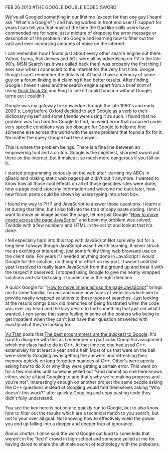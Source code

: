 FEB 26 2013
#THE GOOGLE DOUBLE EDGED SWORD

We've all Googled something in our lifetime (except for that one guy I heard ask "What's a Google?") and having worked in front end user IT support for years I can tell you that most of the time the God like skills users have commended me for were just a mixture of dropping the error message or description of the problem into Google and learning how to filter out the vast and ever increasing amounts of noise on the internet.

I can remember how I found just about every other search engine out there: Yahoo, Lycos, Ask Jeeves and AOL were all by advertising on TV in the late 90's, MSN Search (as it was called back then) was probably the first thing I ever saw when I connected to the internet for the very first time. Google though I can't remember the details of. At best I have a memory of some guy on a forum linking to it claiming it had better results. After finding Google I haven't used another search engine apart from a brief stint of using [Duck Duck Go](https://duckduckgo.com/) and Bing to see if I could function without Google; turns out I couldn't.

Google was my gateway to knowledge through the late 1990's and early 2000's. Long before [Oxford decided to add Google as a verb](http://googlesystem.blogspot.com/2006/07/google-is-officially-english-word.html) to their dictionary myself and some friends were using it as such. I found that no problem was too hard for Google to find, no weird error that occurred under very specific conditions was too obscure for Google to help me find someone else across the world with the same problem that found a fix for it. No matter the query Google had the answer.

This is where the problem beings. There is a fine line between an empowering tool and a crutch. Google is the mightiest, sharpest sword out there on the internet, but it makes it so much more dangerous if you fall on it.

I started programming seriously on the web after learning my ABCs in qBasic and making static web pages just didn't cut it anymore. I wanted to know how all those cool effects on all of those geocities sites were done, how a page could store my information and welcome me back later, how new forum posts could be shown by users typing into a text box.

I found my way to PHP and JavaScript to answer those questions. I learnt a lot during that time, but I also fell into the trap of copy paste coding. Hmm I want to move an image across the page, let me just Google "[How to move image across the page JavaScript](https://www.google.com/search?oq=How+to+move+image+across+the+page+JavaScript&q=How+to+move+image+across+the+page+JavaScript)" and boom my problem was solved. Twiddle with a few numbers and HTML in the script and look at that it's done.

I fell especially hard into this trap with JavaScript.Not sure why but for a long time I always though JavaScript wasn't worth learning, it never struck me as exciting or interesting, just some funky thing web browsers use on the client side. For years if I needed anything done in JavaScript I would Google for the solution, no thought or effort on my part. It wasn't until last year I resolved to really learn JavaScript from the ground up and treat it with the respect it deserved. I stopped using Google to give me neatly wrapped solutions and started using it to point me in the right direction.

A quick Google for "[How to move image across the page JavaScript](https://www.google.com/search?oq=How+to+move+image+across+the+page+JavaScript&q=How+to+move+image+across+the+page+JavaScript)" brings me to some familiar forums and some new faces of websites which aim to provide neatly wrapped solutions to these types of searches. Just looking at the results brings back old memories of being frustrated when the code was over my head and the lazy desire to find something that just did what I wanted. I can sense that same feeling in some of the posters who being to get impatient when they can't just have their question answered with exactly what they're looking for.

[Vu Tran](https://twitter.com/vu0tran) posts that [The best programmers are the quickest to Google](http://blog.framebase.io/post/43973262180/the-best-programmers-are-the-quickest-to-google). It's hard to disagree with this as I remember on particular Comp Sci assignment which my class had to do in C++. At that time no one had used C++ extensively for at least a year and a half. Most of us that were on the ball were silently Googling away getting the answers and refreshing their memory quickly on long forgotten nuances of C++. Other's were openly asking how to do X or why they were getting a certain error. This went on for a few minutes until someone yelled out "God dammit no one here knows either, we're all just Googling to and that's why we're making progress and you're not". Interestingly enough on another project the same people asking the C++ questions instead of Googling would find themselves asking "Why doesn't this work?" after quickly Googling and copy pasting code they didn't fully understand.

You see the key here is not only to quickly run to Google, but to also know how to filter out the results which are a technical match to you search, but not to your over all goal. Not knowing how to effectively wield the power you end up falling into a deeper and deeper trap of ignorance.


*Bonus chatter:* I once said the word Google out loud to some kids that weren't in the "tech" crowd in high school and someone yelled at me for having dared to share the ultimate secret of technology with the plebeians.
